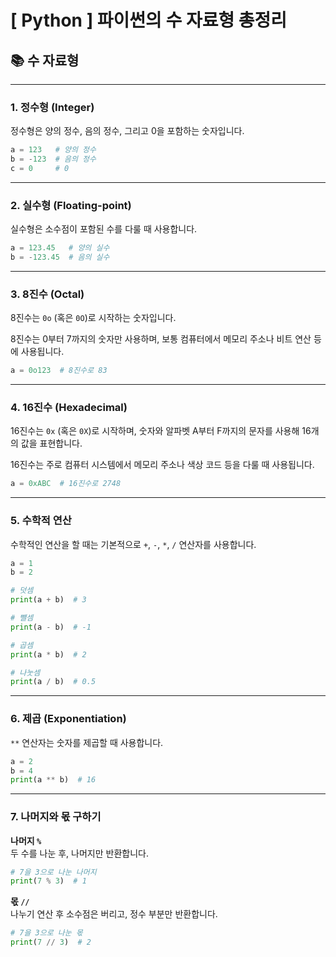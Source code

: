 # [ Python ] 파이썬의 수 자료형 총정리

## 📚 수 자료형

---

### 1. 정수형 (Integer)

정수형은 양의 정수, 음의 정수, 그리고 0을 포함하는 숫자입니다.

```python
a = 123   # 양의 정수  
b = -123  # 음의 정수  
c = 0     # 0
```

---

### 2. 실수형 (Floating-point)

실수형은 소수점이 포함된 수를 다룰 때 사용합니다.

```python
a = 123.45   # 양의 실수  
b = -123.45  # 음의 실수
```

---

### 3. 8진수 (Octal)

8진수는 `0o` (혹은 `0O`)로 시작하는 숫자입니다.

8진수는 0부터 7까지의 숫자만 사용하며, 보통 컴퓨터에서 메모리 주소나 비트 연산 등에 사용됩니다.

```python
a = 0o123  # 8진수로 83
```

---

### 4. 16진수 (Hexadecimal)

16진수는 `0x` (혹은 `0X`)로 시작하며, 숫자와 알파벳 A부터 F까지의 문자를 사용해 16개의 값을 표현합니다.

16진수는 주로 컴퓨터 시스템에서 메모리 주소나 색상 코드 등을 다룰 때 사용됩니다.

```python
a = 0xABC  # 16진수로 2748
```

---

### 5. 수학적 연산

수학적인 연산을 할 때는 기본적으로 `+`, `-`, `*`, `/` 연산자를 사용합니다.

```python
a = 1  
b = 2

# 덧셈
print(a + b)  # 3

# 뺄셈
print(a - b)  # -1

# 곱셈
print(a * b)  # 2

# 나눗셈
print(a / b)  # 0.5
```

---

### 6. 제곱 (Exponentiation)

`**` 연산자는 숫자를 제곱할 때 사용합니다.

```python
a = 2  
b = 4  
print(a ** b)  # 16
```

---

### 7. 나머지와 몫 구하기

**나머지 `%`**  
두 수를 나눈 후, 나머지만 반환합니다.

```python
# 7을 3으로 나눈 나머지
print(7 % 3)  # 1
```

**몫 `//`**  
나누기 연산 후 소수점은 버리고, 정수 부분만 반환합니다.

```python
# 7을 3으로 나눈 몫
print(7 // 3)  # 2
```
